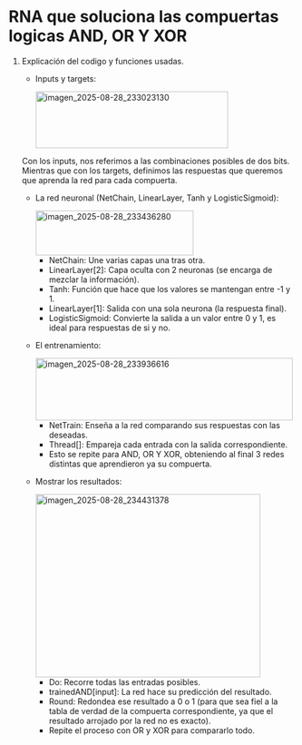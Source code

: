 # RNA que soluciona las compuertas logicas AND, OR Y XOR
1. Explicación del codigo y funciones usadas.
   
   - Inputs y targets:

     <img width="339" height="100" alt="imagen_2025-08-28_233023130" src="https://github.com/user-attachments/assets/8e09bc40-00e5-4a87-8df1-e109f7a2662b" />

   Con los inputs, nos referimos a las combinaciones posibles de dos bits. Mientras que con los targets, definimos las respuestas que queremos que aprenda la red para cada compuerta.


   - La red neuronal (NetChain, LinearLayer, Tanh y LogisticSigmoid):

     <img width="278" height="79" alt="imagen_2025-08-28_233436280" src="https://github.com/user-attachments/assets/106e445b-3c1f-4e6f-8000-209ae309a983" />

      - NetChain: Une varias capas una tras otra.
      - LinearLayer[2]: Capa oculta con 2 neuronas (se encarga de mezclar la información).
      - Tanh: Función que hace que los valores se mantengan entre -1 y 1.
      - LinearLayer[1]: Salida con una sola neurona (la respuesta final).
      - LogisticSigmoid: Convierte la salida a un valor entre 0 y 1, es ideal para respuestas de si y no.

   - El entrenamiento:

     <img width="453" height="110" alt="imagen_2025-08-28_233936616" src="https://github.com/user-attachments/assets/d830c020-f558-45db-bad6-f4a8099aa640" />

       - NetTrain: Enseña a la red comparando sus respuestas con las deseadas.
       - Thread[]: Empareja cada entrada con la salida correspondiente.
       - Esto se repite para AND, OR Y XOR, obteniendo al final 3 redes distintas que aprendieron ya su compuerta.

   - Mostrar los resultados:

     <img width="396" height="323" alt="imagen_2025-08-28_234431378" src="https://github.com/user-attachments/assets/01b18efc-31b7-4d5a-8d9c-019d68d2b197" />

       - Do: Recorre todas las entradas posibles.
       - trainedAND[input]: La red hace su predicción del resultado.
       - Round: Redondea ese resultado a 0 o 1 (para que sea fiel a la tabla de verdad de la compuerta correspondiente, ya que el resultado arrojado por la red no es exacto).
       - Repite el proceso con OR y XOR para compararlo todo.


   


     

